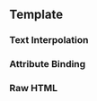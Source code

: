 
## Template
### Text Interpolation

### Attribute Binding

### Raw HTML
<!--stackedit_data:
eyJoaXN0b3J5IjpbLTEyMjY3Njc2MzIsOTgxNjE4NDE0XX0=
-->